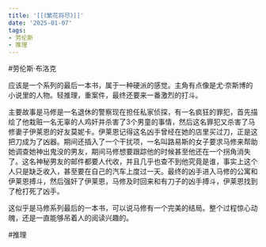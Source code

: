 ```yaml
---
title: '[[《繁花将尽》]]'
date: '2025-01-07'
tags:
- 劳伦斯
- 推理
---
```

#劳伦斯·布洛克

应该是一个系列的最后一本书，属于一种硬派的感觉。主角有点像是尤·奈斯博的小说里的人物。轻推理，重案件，最终还要来一番激烈的打斗。

主要故事是马修是一名退休的警察现在担任私家侦探，有一名疯狂的罪犯，首先描绘了他栽赃一名无辜的人鸡奸并杀害了3个男童的事情，然后这名罪犯又杀害了马修妻子伊莱恩的好友莫妮卡。伊莱恩记得这名凶手曾经在她的店里买过刀，正是这把刀成为了凶器。期间还插入了一个干扰项，一名叫路易斯的女子要求马修来帮助她调查她神出鬼没的男友，期间马修想要跟踪他的时候甚至他还在一个拐角消失了。这名神秘男友的邮件都要人代收，并且几乎也查不到他究竟是谁，事实上这个人只是缺乏收入，甚至要在自己的汽车上度过一天。最终的凶手进入马修的公寓和伊莱恩搏斗，然后强奸了伊莱恩，马修及时回来和有刀子的凶手搏斗，伊莱恩找到了枪打死了凶手。

这似乎是马修系列最后的一本书，可以说马修有一个完美的结局。整个过程惊心动魄，还是一直能够吊着人的阅读兴趣的。

#推理

